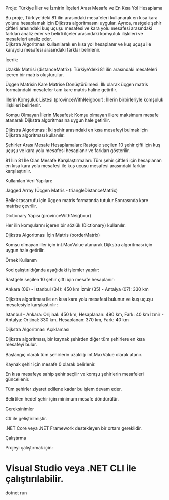 Proje: Türkiye İller ve İzmirin İlçeleri Arası  Mesafe ve En Kısa Yol Hesaplama

Bu proje, Türkiye'deki 81 ilin arasındaki mesafeleri kullanarak en kısa kara yolunu hesaplamak için Dijkstra algoritmasını uygular. Ayrıca, rastgele şehir çiftleri arasındaki kuş uçuşu mesafesi ve kara yolu mesafesi arasındaki farkları analiz eder ve belirli ilçeler arasındaki komşuluk ilişkileri ve mesafeleri analiz eder.  
Dijkstra Algoritması kullanılarak en kısa yol hesaplanır ve kuş uçuşu ile karayolu mesafesi arasındaki farklar belirlenir.


İçerik:

Uzaklık Matrisi (distanceMatrix): Türkiye'deki 81 ilin arasındaki mesafeleri içeren bir matris oluşturulur.

Üçgen Matrisin Kare Matrise Dönüştürülmesi: İlk olarak üçgen matris formatındaki mesafeler tam kare matris haline getirilir.

İllerin Komşuluk Listesi (provinceWithNeigbour): İllerin birbirleriyle komşuluk ilişkileri belirlenir.

Komşu Olmayan İllerin Mesafesi: Komşu olmayan illere maksimum mesafe atanarak Dijkstra algoritmasına uygun hale getirilir.

Dijkstra Algoritması: İki şehir arasındaki en kısa mesafeyi bulmak için Dijkstra algoritması kullanılır.

Şehirler Arası Mesafe Hesaplamaları: Rastgele seçilen 10 şehir çifti için kuş uçuşu ve kara yolu mesafesi hesaplanır ve farkları gösterilir.

81 İlin 81 İle Olan Mesafe Karşılaştırmaları: Tüm şehir çiftleri için hesaplanan en kısa kara yolu mesafesi ile kuş uçuşu mesafesi arasındaki farklar karşılaştırılır.

Kullanılan Veri Yapıları:

Jagged Array (Üçgen Matris - triangleDistanceMatrix)

Bellek tasarrufu için üçgen matris formatında tutulur.Sonrasında kare matrise çevrilir.

Dictionary Yapısı (provinceWithNeigbour)

Her ilin komşularını içeren bir sözlük (Dictionary) kullanılır.

Dijkstra Algoritması İçin Matris (borderMatrix)

Komşu olmayan iller için int.MaxValue atanarak Dijkstra algoritması için uygun hale getirilir.

Örnek Kullanım

Kod çalıştırıldığında aşağıdaki işlemler yapılır:

Rastgele seçilen 10 şehir çifti için mesafe hesaplanır:

Ankara (06) - İstanbul (34): 450 km
İzmir (35) - Antalya (07): 330 km

Dijkstra algoritması ile en kısa kara yolu mesafesi bulunur ve kuş uçuşu mesafesiyle karşılaştırılır:

İstanbul - Ankara: Orijinal: 450 km, Hesaplanan: 490 km, Fark: 40 km
İzmir - Antalya: Orijinal: 330 km, Hesaplanan: 370 km, Fark: 40 km

Dijkstra Algoritması Açıklaması

Dijkstra algoritması, bir kaynak şehirden diğer tüm şehirlere en kısa mesafeyi bulur.

Başlangıç olarak tüm şehirlerin uzaklığı int.MaxValue olarak atanır.

Kaynak şehir için mesafe 0 olarak belirlenir.

En kısa mesafeye sahip şehir seçilir ve komşu şehirlerin mesafeleri güncellenir.

Tüm şehirler ziyaret edilene kadar bu işlem devam eder.

Belirtilen hedef şehir için minimum mesafe döndürülür.

Gereksinimler

C# ile geliştirilmiştir.

.NET Core veya .NET Framework destekleyen bir ortam gereklidir.

Çalıştırma

Projeyi çalıştırmak için:

# Visual Studio veya .NET CLI ile çalıştırılabilir.
dotnet run

